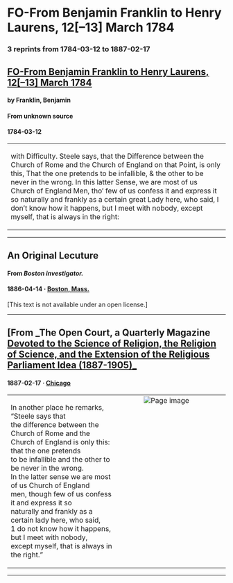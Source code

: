 
# FO-From Benjamin Franklin to Henry Laurens, 12[–13] March 1784

### 3 reprints from 1784-03-12 to 1887-02-17

## [FO-From Benjamin Franklin to Henry Laurens, 12[–13] March 1784](https://founders.archives.gov/documents/Franklin/01-42-02-0025)

#### by Franklin, Benjamin

#### From unknown source

#### 1784-03-12

<table style="width: 100%;"><tr><td style="width: 50%">

with Difficulty. Steele says, that the Difference between the Church of Rome and the Church of England on that Point, is only this, That the one pretends to be infallible, &amp; the other to be never in the wrong. In this latter Sense, we are most of us Church of England Men, tho’ few of us confess it and express it so naturally and frankly as a certain great Lady here, who said, I don’t know how it happens, but I meet with nobody, except myself, that is always in the right:
</td></tr></table>

---

## An Original Lecuture

#### From _Boston investigator._

#### 1886-04-14 &middot; [Boston, Mass.](http://dbpedia.org/resource/Boston)

[This text is not available under an open license.]

---

## [From _The Open Court, a Quarterly Magazine [Devoted to the Science of Religion, the Religion of Science, and the Extension of the Religious Parliament Idea (1887-1905)_](https://archive.org/details/sim_open-court_1887-02-17_1_1/page/n31/mode/1up?view=theater)

#### 1887-02-17 &middot; [Chicago](http://dbpedia.org/resource/Chicago)

<table style="width: 100%;"><tr><td style="width: 50%">

  
In another place he remarks, “Steele says that  
the difference between the Church of Rome and the  
Church of England is only this: that the one pretends  
to be infallible and the other to be never in the wrong.  
In the latter sense we are most of us Church of England  
men, though few of us confess it and express it so  
naturally and frankly as a certain lady here, who said,  
1 do not know how it happens, but I meet with nobody,  
except myself, that is always in the right.”
</td><td style="width: 50%; max-height: 75%; margin: auto; display: block;">
<img alt="Page image" src="https://iiif.archive.org/iiif/sim_open-court_1887-02-17_1_1&#0036;31/pct:12.451488,54.364326,37.322122,12.239089/600,/0/default.jpg"/>
</td>
</tr></table>

---

